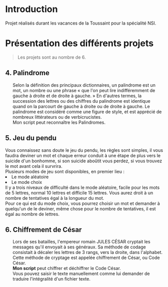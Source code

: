 # Introduction
Projet réalisés durant les vacances de la Toussaint pour la spécialité NSI.
# Présentation des différents projets
> Les projets sont au nombre de 6.
<h2>4. Palindrome</h2>
<ul>
Selon la définition des principaux dictionnaires, un palindrome est un mot, un nombre ou une phrase « que l'on peut lire indifféremment de gauche à droite et de droite à gauche. » En d'autres termes, la succession des lettres ou des chiffres du palindrome est identique quand on la parcourt de gauche à droite ou de droite à gauche. Le palindrome est considéré comme une figure de style, et est apprécié de nombreux littérateurs ou de verbicrucistes.<br>Mon script peut reconnaître les Palindromes.
</ul>
<h2>5. Jeu du pendu</h2>
Vous connaissez sans doute le jeu du pendu, les règles sont simples, il vous faudra deviner un mot et chaque erreur conduit à une étape de plus vers le suicide d'un bonhomme, si son suicide aboûtit vous perdez, si vous trouvez le mot avant cela il survrira.<br>
Plusieurs modes de jeu sont disponibles, en premier lieu :<br>
<li>Le mode aléatoire<br>
<li> Le mode choix<br>
Il y a trois niveaux de difficulté dans le mode aléatoire, facile pour les mots de 5 lettres, normal 10 lettres et difficile 15 lettres. Vous aurez droit à un nombre de tentatives égal à la longueur du mot.<br>
Pour ce qui est du mode choix, vous pourrez choisir un mot et demander à quelqu'un de le deviner, même chose pour le nombre de tentatives, il est égal au nombre de lettres.
<h2>6. Chiffrement de César</h2>
<ul>
  Lors de ses batailles, l'empereur romain JULES CÉSAR cryptait les messages qu'il envoyait à ses généraux. Sa méthode de codage consistait à décaler les lettres de 3 rangs, vers la droite, dans l'alphabet. Cette méthode de cryptage est appelée chiffrement de César, ou Code César.<br>
  <strong>Mon script</strong> peut chiffrer et déchiffrer le Code César.<br>
  Vous pouvez saisir le texte manuellement comme lui demander de traduire l'intégralité d'un fichier texte.
</ul>
